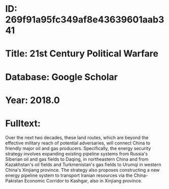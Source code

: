# ID: 269f91a95fc349af8e43639601aab341
# Title: 21st Century Political Warfare
# Database: Google Scholar
# Year: 2018.0
# Fulltext:
Over the next two decades, these land routes, which are beyond the effective military reach of potential adversaries, will connect China to friendly major oil and gas producers.
Specifically, the energy security strategy involves expanding existing pipeline systems from Russia's Siberian oil and gas fields to Daqing, in northeastern China and from Kazakhstan's oil fields and Turkmenistan's gas fields to Urumqi in western China's Xinjiang province.
The strategy also proposes constructing a new energy pipeline system to transport Iranian resources via the China-Pakistan Economic Corridor to Kashgar, also in Xinjiang province.